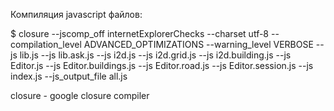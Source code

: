 Компиляция javascript файлов:

$ closure
	--jscomp_off internetExplorerChecks
	--charset utf-8
	--compilation_level ADVANCED_OPTIMIZATIONS
	--warning_level VERBOSE
	--js lib.js
	--js lib.ask.js
	--js i2d.js
	--js i2d.grid.js
	--js i2d.building.js
	--js Editor.js
	--js Editor.buildings.js
	--js Editor.road.js
	--js Editor.session.js
	--js index.js
	--js_output_file all.js

closure - google closure compiler
